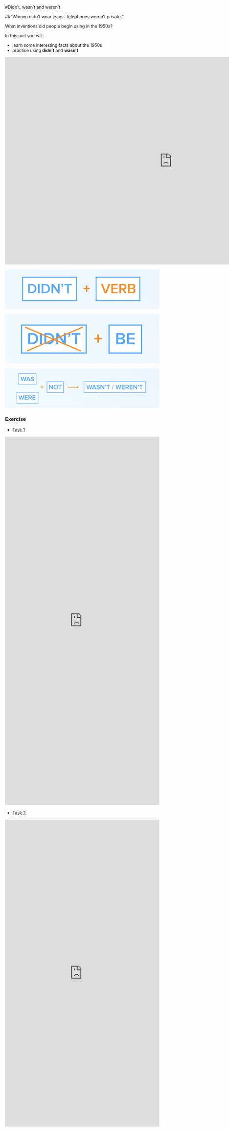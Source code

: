 #Didn’t, wasn’t and weren’t

##“Women didn’t wear jeans. Telephones weren’t private.”

What inventions did people begin using in the 1950s? 

In this unit you will:<br>
- learn some interesting facts about the 1950s
- practice using <b>didn’t</b> and <b>wasn’t</b>

<iframe src="https://h5p.org/h5p/embed/264598" width="1090" height="675" frameborder="0" allowfullscreen="allowfullscreen"></iframe><script src="https://h5p.org/sites/all/modules/h5p/library/js/h5p-resizer.js" charset="UTF-8"></script>

<br>

<img class="image" src="./7.png"></img>

<img class="image" src="./8.png"></img>

<img class="image" src="./9.png"></img>

### Exercise

<div>
  <!-- Nav tabs -->
  <ul class="nav nav-tabs" role="tablist">
    <li role="presentation" class="active"><a href="#menu1" aria-controls="menu1" role="tab" data-toggle="tab">Task 1</a></li>
  </ul>
  <!-- Tab panes -->
  <div class="tab-content">
    <div role="tabpanel" class="tab-pane active" id="menu1">
<iframe src="https://learningapps.org/watch?v=p1dbjeowj18" style="border:0px;width:100%;height:1200px" webkitallowfullscreen="true" mozallowfullscreen="true"></iframe>
  </div>
</div>
</div>

<div>
  <!-- Nav tabs -->
  <ul class="nav nav-tabs" role="tablist">
    <li role="presentation" class="active"><a href="#menu1" aria-controls="menu1" role="tab" data-toggle="tab">Task 2</a></li>
  </ul>
  <!-- Tab panes -->
  <div class="tab-content">
    <div role="tabpanel" class="tab-pane active" id="menu1">
<iframe src="https://learningapps.org/watch?v=p7z6pox9318" style="border:0px;width:100%;height:1000px" webkitallowfullscreen="true" mozallowfullscreen="true"></iframe>
  </div>
</div>
</div>